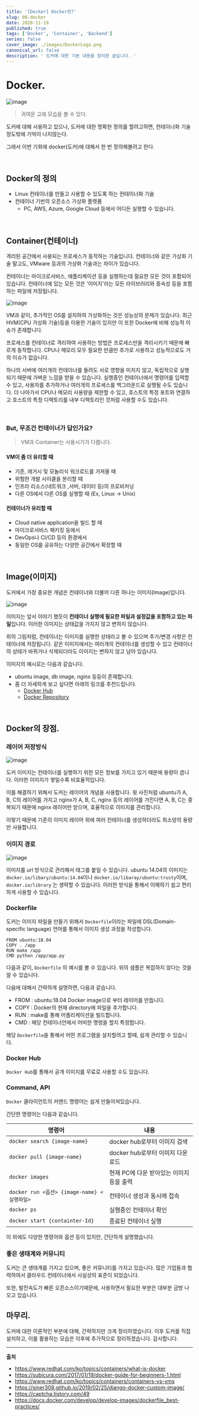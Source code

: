 ```yaml
---
title: '[Docker] Docker란?'
slug: 00-docker
date: 2020-11-19
published: true
tags: ['Docker', 'Container', 'Backend']
series: false
cover_image: ./images/DockerLogo.png
canonical_url: false
description: ' 도커에 대한 기본 내용을 정리한 글입니다. '
---
```


# Docker.

![image](https://user-images.githubusercontent.com/42582516/99796462-dd0ed380-2b70-11eb-9ed1-88a6f7dbd2be.png)

> 귀여운 고래 모습을 볼 수 있다.

도커에 대해 사용하고 있으나, 도커에 대한 명확한 정의를 할려고하면, 컨테이너화 기술 정도밖에 기억이 나지않는다.

그래서 이번 기회에 docker(도커)에 대해서 한 번 정의해볼려고 한다.

<br/>

## Docker의 정의

- Linux 컨테이너를 만들고 사용할 수 있도록 하는 컨테이너화 기술
- 컨테이너 기반의 오픈소스 가상화 플랫폼
  - PC, AWS, Azure, Google Cloud 등에서 어디든 실행할 수 있습니다.

<br/>

## Container(컨테이너)

격리된 공간에서 사용되는 프로세스가 동작하는 기술입니다. 컨테이너와 같은 가상화 기술 말고도, VMware 등과의 가상화 기술과는 차이가 있습니다.

컨테이너는 마이크로서비스, 애플리케이션 등을 실행하는데 필요한 모든 것이 포함되어 있습니다. 컨테이너에 있는 모든 것은 '이미지'라는 모든 라이브러리와 종속성 등을 포함하는 파일에 저장됩니다.

![image](https://user-images.githubusercontent.com/42582516/99797425-915d2980-2b72-11eb-8e11-8b7be0b4f30a.png)

VM과 같이, 추가적인 OS를 설치하여 가상화하는 것은 성능상의 문제가 있습니다. 최근 HVM(CPU 가상화 기술)등을 이용한 기술이 있지만 이 또한 Docker에 비해 성능적 이슈가 존재합니다.

프로세스를 컨테이너로 격리하여 사용하는 방법은 프로세스만을 격리시키기 때문에 빠르게 동작합니다. CPU나 메모리 모두 필요한 만큼만 추가로 사용하고 성능적으로도 거의 이슈가 없습니다.

하나의 서버에 여러개의 컨테이너를 돌려도 서로 영향을 미치지 않고, 독립적으로 실행되기 때문에 가벼운 느낌을 받을 수 있습니다. 실행중인 컨테이너에서 명령어를 입력할 수 있고, 사용자를 추가하거나 여러개의 프로세스를 백그라운드로 실행될 수도 있습니다. 더 나아가서 CPU나 메모리 사용량을 제한할 수 있고, 호스트의 특정 포트와 연결하고 호스트의 특정 디렉토리를 내부 디렉토리인 것처럼 사용할 수도 있습니다.

<br/>

### **But, 무조건 컨테이너가 답인가요?**

> VM과 Container는 사용시기가 다릅니다.

#### VM이 좀 더 유리할 때

- 기존, 레거시 및 모놀리식 워크로드를 가져올 때
- 위험한 개발 사이클을 분리할 때
- 인프라 리소스(네트워크 ,서버, 데이터 등)의 프로비저닝
- 다른 OS에서 다른 OS를 실행할 때 (Ex, Linux -> Unix)

#### 컨테이너가 유리할 때

- Cloud native application을 빌드 할 때
- 마이크로서비스 패키징 등에서
- DevOps나 CI/CD 등의 환경에서
- 동일한 OS를 공유하는 다양한 공간에서 확장할 때

<br/>

## Image(이미지)

도커에서 가장 중요한 개념은 컨테이너와 더불어 다른 하나는 이미지(Image)입니다.

![image](https://user-images.githubusercontent.com/42582516/99798882-1cd7ba00-2b75-11eb-92ff-8af89b0eafee.png)

이미지는 앞서 이야기 했듯이 **컨테이너 실행에 필요한 파일과 설정값을 포함하고 있는 파일**입니다. 이러한 이미지는 상태값을 가지지 않고 변하지 않습니다.

위의 그림처럼, 컨테이너는 이미지를 실행한 상태라고 볼 수 있으며 추가/변경 사항은 컨테이너에 저장됩니다. 같은 이미지에서는 여러개의 컨테이너를 생성할 수 있고 컨테이너의 상태가 바뀌거나 삭제되더라도 이미지는 변하지 않고 남아 있습니다.

이미지의 예시로는 다음과 같습니다.

- ubuntu image, db image, nginx 등등이 존재합니다.
- 좀 더 자세하게 보고 싶다면 아래의 링크를 추천드립니다.
  - [Docker Hub](https://hub.docker.com/)
  - [Docker Repository](https://docs.docker.com/registry/)

<br/>

## Docker의 장점.

### 레이어 저장방식

![image](https://user-images.githubusercontent.com/42582516/99800041-11858e00-2b77-11eb-8ef4-c1d0187332a5.png)

도커 이미지는 컨테이너를 실행하기 위한 모든 정보를 가지고 있기 때문에 용량이 큽니다. 이러한 이미지가 쌓일수록 비효율적입니다.

이를 해결하기 위해서 도커는 레이어의 개념을 사용합니다. 윗 사진처럼 ubuntu가 A, B, C의 레이어를 가지고 nginx가 A, B, C, nginx 등의 레이어를 가진다면 A, B, C는 중복되기 때문에 nginx 레이어만 받으며, 효율적으로 이미지를 관리합니다.

이렇기 때문에 기존의 이미지 레이어 위에 여러 컨테이너를 생성하더라도 최소양의 용량만 사용합니다.

### 이미지 경로

![image](https://user-images.githubusercontent.com/42582516/99871551-169e1800-2c1f-11eb-8b5a-31f81ee8ece8.png)

이미지를 url 방식으로 관리해서 태그를 붙일 수 있습니다. ubuntu 14.04의 이미지는 `docker.io/libary/ubuntu:14.04`이나 `docker.io/libaray/ubuntu:trusty`이며, `docker.io/library` 는 생략할 수 있습니다. 이러한 방식을 통해서 이해하기 쉽고 편리하게 사용할 수 있습니다.

### Dockerfile

도커는 이미지 파일을 만들기 위해서 `Dockerfile`이라는 파일에 DSL(Domain-specific language) 언어를 통해서 이미지 생성 과정을 작성합니다.

```docker
FROM ubuntu:18.04
COPY . /app
RUN make /app
CMD python /app/app.py
```

다음과 같이, `Dockerfile` 의 예시를 볼 수 있습니다. 위의 샘플은 복잡하지 않다는 것을 알 수 있습니다.

다음에 대해서 간략하게 설명하면, 다음과 같습니다.

- FROM : ubuntu:18.04 Docker image으로 부터 레이어를 만듭니다.
- COPY : Docker의 현재 directory에 파일을 추가합니다.
- RUN : make를 통해 어플리케이션을 빌드합니다.
- CMD : 해당 컨테이너안에서 어떠한 명령을 할지 특정합니다.

해당 `Dockerfile`을 통해서 어떤 프로그램을 설치할려고 할때, 쉽게 관리할 수 있습니다.

### Docker Hub

`Docker Hub`를 통해서 공개 이미지를 무료로 사용할 수도 있습니다.

### Command, API

`Docker` 클라이언트의 커맨드 명령어는 쉽게 만들어져있습니다.

간단한 명령어는 다음과 같습니다.

| 명령어                                      | 내용                                    |
| ------------------------------------------- | --------------------------------------- |
| `docker search {image-name}`                | docker hub로부터 이미지 검색            |
| `docker pull {image-name}`                  | docker hub로부터 이미지 다운로드        |
| `docker images`                             | 현재 PC에 다운 받아있는 이미지등을 출력 |
| `docker run <옵션> {image-name} <실행파일>` | 컨테이너 생성과 동시에 접속             |
| `docker ps`                                 | 실행중인 컨테이너 확인                  |
| `docker start {containter-Id}`              | 종료된 컨테이너 실행                    |

이 외에도 다양한 명령어와 옵션 등이 있지만, 간단하게 설명했습니다.

### 좋은 생태계와 커뮤니티

도커는 큰 생태계를 가지고 있으며, 좋은 커뮤니티를 가지고 있습니다. 많은 기업들과 협력하여서 클라우드 컨테이너에서 사실상의 표준이 되었습니다.

또한, 발전속도가 빠른 오픈소스이기때문에, 사용하면서 필요한 부분은 대부분 금방 나오고 있습니다.

## 마무리.

도커에 대한 이론적인 부분에 대해, 간략하지만 크게 정리하였습니다. 이후 도커를 직접 설치하고, 이를 활용하는 모습은 이후에 추가적으로 정리하겠습니다. 감사합니다.

---

**출처**

- https://www.redhat.com/ko/topics/containers/what-is-docker
- https://subicura.com/2017/01/19/docker-guide-for-beginners-1.html
- https://www.redhat.com/ko/topics/containers/containers-vs-vms
- https://siner308.github.io/2019/02/25/django-docker-custom-image/
- https://captcha.tistory.com/49
- https://docs.docker.com/develop/develop-images/dockerfile_best-practices/

